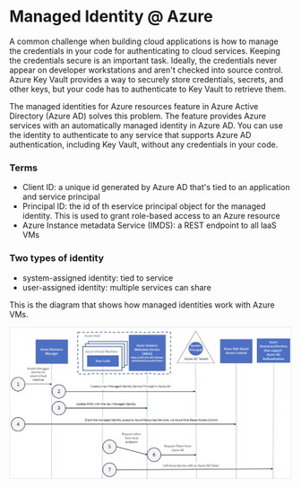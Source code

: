 # Managed Identity @ Azure

A common challenge when building cloud applications is how to manage the credentials in your code for authenticating to cloud services. Keeping the credentials secure is an important task. Ideally, the credentials never appear on developer workstations and aren't checked into source control. Azure Key Vault provides a way to securely store credentials, secrets, and other keys, but your code has to authenticate to Key Vault to retrieve them.

The managed identities for Azure resources feature in Azure Active Directory \(Azure AD\) solves this problem. The feature provides Azure services with an automatically managed identity in Azure AD. You can use the identity to authenticate to any service that supports Azure AD authentication, including Key Vault, without any credentials in your code.

### Terms

* Client ID: a unique id generated by Azure AD that's tied to an application and service principal
* Principal ID: the id of th eservice principal object for the managed identity. This is used to grant role-based access to an Azure resource
* Azure Instance metadata Service \(IMDS\): a REST endpoint to all laaS VMs

### Two types of identity

* system-assigned identity: tied to service 
* user-assigned identity: multiple services can share

This is the diagram that shows how managed identities work with Azure VMs.

![](.gitbook/assets/image%20%2816%29.png)



